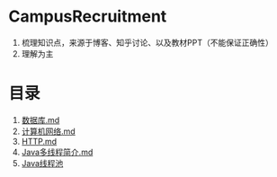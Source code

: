 # CampusRecruitment
1. 梳理知识点，来源于博客、知乎讨论、以及教材PPT（不能保证正确性）
2. 理解为主
# 目录
1. [数据库.md](https://github.com/ValentineF/CampusRecruitment/blob/master/%E6%95%B0%E6%8D%AE%E5%BA%93/%E6%95%B0%E6%8D%AE%E5%BA%93.md)
2. [计算机网络.md](https://github.com/ValentineF/CampusRecruitment/blob/master/%E8%AE%A1%E7%AE%97%E6%9C%BA%E7%BD%91%E7%BB%9C/%E8%AE%A1%E7%AE%97%E6%9C%BA%E7%BD%91%E7%BB%9C.md)
3. [HTTP.md](https://github.com/ValentineF/CampusRecruitment/blob/master/%E8%AE%A1%E7%AE%97%E6%9C%BA%E7%BD%91%E7%BB%9C/HTTP.md)
4. [Java多线程简介.md](https://github.com/ValentineF/NoteBook/blob/master/Java/Java%E5%A4%9A%E7%BA%BF%E7%A8%8B%E7%AE%80%E4%BB%8B.md)
5. [Java线程池](https://github.com/ValentineF/NoteBook/blob/master/Java/Java%E7%BA%BF%E7%A8%8B%E6%B1%A0.md)

